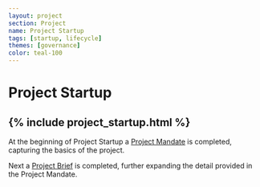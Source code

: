 ```yaml
---
layout: project
section: Project
name: Project Startup
tags: [startup, lifecycle]
themes: [governance]
color: teal-100
---
```

# Project Startup

{% include project_startup.html %}
---

At the beginning of Project Startup a [Project Mandate](/projects/project_mandate) is completed, capturing the basics of the project.

Next a [Project Brief](projects/project_brief) is completed, further expanding the detail provided in the Project Mandate.

